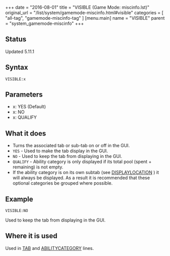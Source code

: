 +++
date = "2016-08-01"
title = "VISIBLE (Game Mode: miscinfo.lst)"
original_url = "/list/system/gamemode-miscinfo.html#visible"
categories = [ "all-tag", "gamemode-miscinfo-tag" ]
[menu.main]
    name = "VISIBLE"
    parent = "system_gamemode-miscinfo"
+++

## Status

Updated 5.11.1

## Syntax

`VISIBLE:x`

## Parameters

-   x: YES (Default)
-   x: NO
-   x: QUALIFY



What it does
------------

-   Turns the associated tab or sub-tab on or off in the GUI.
-   `YES` - Used to make the tab display in the GUI.
-   `NO` - Used to keep the tab from displaying in the GUI.
-   `QUALIFY` - Ability category is only displayed if its total pool
    (spent + remaining) is not empty.
-   If the ability category is on its own subtab (see
    [DISPLAYLOCATION](/list/system/gamemode-miscinfo/displaylocation.html) )
    it will always be displayed. As a result it is recommended that
    these optional categories be grouped where possible.

Example
-------

`VISIBLE:NO`

Used to keep the tab from displaying in the GUI.

Where it is used
----------------

Used in [TAB](/list/system/gamemode-miscinfo/tab.html) and
[ABILITYCATEGORY](/list/system/gamemode-miscinfo/abilitycategory.html)
lines.

